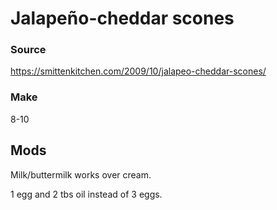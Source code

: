 # Jalapeño-cheddar scones

### Source

https://smittenkitchen.com/2009/10/jalapeo-cheddar-scones/

### Make

8-10

## Mods

Milk/buttermilk works over cream.

1 egg and 2 tbs oil instead of 3 eggs.

